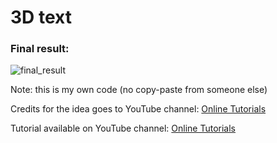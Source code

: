 <h1>3D text</h1>
<h3>Final result:</h3>

![final_result](https://user-images.githubusercontent.com/31028022/49541608-f367ea00-f8db-11e8-8e30-38f23f24b7ee.gif)


Note: this is my own code (no copy-paste from someone else)

Credits for the idea goes to YouTube channel: <a href="https://www.youtube.com/channel/UCbwXnUipZsLfUckBPsC7Jog" target="_blank">Online Tutorials</a>

Tutorial available on YouTube channel: <a href="https://www.youtube.com/channel/UCbwXnUipZsLfUckBPsC7Jog" target="_blank">Online Tutorials</a>
